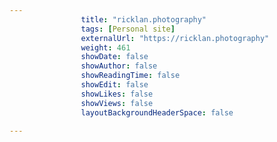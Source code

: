 ---
                title: "ricklan.photography"
                tags: [Personal site]
                externalUrl: "https://ricklan.photography"
                weight: 461
                showDate: false
                showAuthor: false
                showReadingTime: false
                showEdit: false
                showLikes: false
                showViews: false
                layoutBackgroundHeaderSpace: false
                ---
